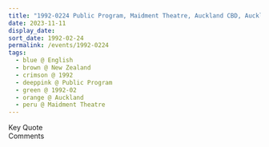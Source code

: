 ```yaml
---
title: "1992-0224 Public Program, Maidment Theatre, Auckland CBD, Auckland, New Zealand"
date: 2023-11-11
display_date: 
sort_date: 1992-02-24
permalink: /events/1992-0224
tags:
  - blue @ English
  - brown @ New Zealand
  - crimson @ 1992
  - deeppink @ Public Program
  - green @ 1992-02
  - orange @ Auckland
  - peru @ Maidment Theatre
---
```


<wave-list>
  <list-title color="green" width="75">Key Quote</list-title>
  <list-item color="BlanchedAlmond"  width="200"></list-item>
  <list-item color="Lavender"></list-item>
  <list-item color="BlanchedAlmond"></list-item>
</wave-list>

<br>

<wave-list>
  <list-title color="green" width="75">Comments</list-title>
  <list-item color="BlanchedAlmond"  width="200"></list-item>
  <list-item color="Lavender"></list-item>
  <list-item color="BlanchedAlmond"></list-item>
</wave-list>